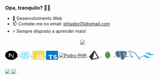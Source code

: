 ### Opa, tranquilo? 🐱‍💻

- 🔭 Desenvolvimento Web
- 📫 Contate-me no email: phladev05@gmail.com
- ⚡ Sempre disposto a aprender mais!

<div align="center">
  <a href="https://github.com/pxdrobdf">
  <img height="180em" src="https://github-readme-stats.vercel.app/api/top-langs/?username=phladev&layout=compact&langs_count=7&theme=dark"/>
</div>

<div style="display: inline_block"><br>
  <img align="center" alt="Pxdro-NextJs" height="30" width="40" src="https://github.com/devicons/devicon/blob/v2.16.0/icons/nextjs/nextjs-original.svg">
  <img align="center" alt="Pxdro-React" height="30" width="40" src="https://raw.githubusercontent.com/devicons/devicon/master/icons/react/react-original.svg">
  <img align="center" alt="Pxdro-Js" height="30" width="40" src="https://raw.githubusercontent.com/devicons/devicon/master/icons/javascript/javascript-plain.svg">
  <img align="center" alt="Pxdro-Ts" height="30" width="40" src="https://raw.githubusercontent.com/devicons/devicon/master/icons/typescript/typescript-plain.svg">
  <img align="center" alt="Pxdro-PHP" height="30" width="40" src="https://cdn.jsdelivr.net/gh/devicons/devicon/icons/php/php-original.svg" />
  <img align="center" alt="Pxdro-PrismaORM" height="30" width="40" src="https://github.com/devicons/devicon/blob/v2.16.0/icons/prisma/prisma-original.svg">
  <img align="center" alt="Pxdro-MongoDB" height="30" width="40" src="https://github.com/devicons/devicon/blob/v2.16.0/icons/mongodb/mongodb-original.svg">
  <img align="center" alt="Pxdro-PostgreSQL" height="30" width="40" src="https://github.com/devicons/devicon/blob/v2.16.0/icons/postgresql/postgresql-original.svg">
  <img align="center" alt="Pxdro-MySQL" height="30" width="40" src="https://github.com/devicons/devicon/blob/v2.16.0/icons/mysql/mysql-original.svg">
  <img align="center" alt="Pxdro-Tailwindcss" height="30" width="40" src="https://github.com/devicons/devicon/blob/v2.16.0/icons/tailwindcss/tailwindcss-original.svg">
</div>

##

<div> 
  <a href = "mailto:phladev05@gmail.com"><img src="https://img.shields.io/badge/-Gmail-%23333?style=for-the-badge&logo=gmail&logoColor=white" target="_blank"></a>
  <a href="https://www.linkedin.com/in/pedrohldev/" target="_blank"><img src="https://img.shields.io/badge/-LinkedIn-%230077B5?style=for-the-badge&logo=linkedin&logoColor=white" target="_blank"></a> 
  
</div>

